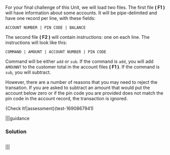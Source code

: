 For your final challenge of this Unit, we will load two files. The first file **( F1 )** will have information about some accounts. It will be pipe-delimited and have one record per line, with these fields:

`ACCOUNT NUMBER | PIN CODE | BALANCE`

The second file **( F2 )** will contain instructions: one on each line. The instructions will look like this:

`COMMAND | AMOUNT | ACCOUNT NUMBER | PIN CODE`

Command will be either `add` or `sub`. If the command is `add`, you will add `AMOUNNT` to the customer total in the account files **( F1 )**. If the command is `sub`, you will subtract. 

However, there are a number of reasons that you may need to reject the transation. If you are asked to subtract an amount that would put the account below zero or if the pin code you are provided does not match the pin code in the account record, the transaction is ignored.

{Check It!|assessment}(test-1690867941)

|||guidance
### Solution
```javascript

```
|||